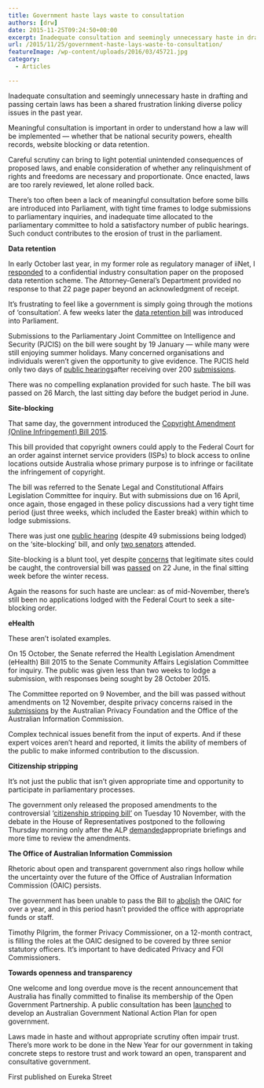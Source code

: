 ```yaml
---
title: Government haste lays waste to consultation
authors: [drw]
date: 2015-11-25T09:24:50+00:00
excerpt: Inadequate consultation and seemingly unnecessary haste in drafting and passing certain laws has been a shared frustration linking diverse policy issues in the past year.
url: /2015/11/25/government-haste-lays-waste-to-consultation/
featureImage: /wp-content/uploads/2016/03/45721.jpg
category:
  - Articles

---
```

Inadequate consultation and seemingly unnecessary haste in drafting and passing certain laws has been a shared frustration linking diverse policy issues in the past year.

Meaningful consultation is important in order to understand how a law will be implemented — whether that be national security powers, ehealth records, website blocking or data retention.

Careful scrutiny can bring to light potential unintended consequences of proposed laws, and enable consideration of whether any relinquishment of rights and freedoms are necessary and proportionate. Once enacted, laws are too rarely reviewed, let alone rolled back.

There&#8217;s too often been a lack of meaningful consultation before some bills are introduced into Parliament, with tight time frames to lodge submissions to parliamentary inquiries, and inadequate time allocated to the parliamentary committee to hold a satisfactory number of public hearings. Such conduct contributes to the erosion of trust in the parliament.

**Data retention**

In early October last year, in my former role as regulatory manager of iiNet, I [responded][1] to a confidential industry consultation paper on the proposed data retention scheme. The Attorney-General&#8217;s Department provided no response to that 22 page paper beyond an acknowledgment of receipt.

It&#8217;s frustrating to feel like a government is simply going through the motions of &#8216;consultation&#8217;. A few weeks later the [data retention bill][2] was introduced into Parliament.

Submissions to the Parliamentary Joint Committee on Intelligence and Security (PJCIS) on the bill were sought by 19 January — while many were still enjoying summer holidays. Many concerned organisations and individuals weren&#8217;t given the opportunity to give evidence. The PJCIS held only two days of [public hearings][3]after receiving over 200 [submissions][4].

There was no compelling explanation provided for such haste. The bill was passed on 26 March, the last sitting day before the budget period in June.

**Site-blocking**

That same day, the government introduced the [Copyright Amendment (Online Infringement) Bill 2015][5].

This bill provided that copyright owners could apply to the Federal Court for an order against internet service providers (ISPs) to block access to online locations outside Australia whose primary purpose is to infringe or facilitate the infringement of copyright.

The bill was referred to the Senate Legal and Constitutional Affairs Legislation Committee for inquiry. But with submissions due on 16 April, once again, those engaged in these policy discussions had a very tight time period (just three weeks, which included the Easter break) within which to lodge submissions.

There was just one [public hearing][6] (despite 49 submissions being lodged) on the &#8216;site-blocking&#8217; bill, and only <a href="https://twitter.com/joshgnosis/status/612817206884175872" target="_blank" rel="noopener">two senators</a> attended.

Site-blocking is a blunt tool, yet despite <a href="http://digital.org.au/content/redrafting-website-blocking-bill-needed-current-draft-could-catch-legal-sites" target="_blank" rel="noopener">concerns</a> that legitimate sites could be caught, the controversial bill was [passed][7] on 22 June, in the final sitting week before the winter recess.

Again the reasons for such haste are unclear: as of mid-November, there&#8217;s still been no applications lodged with the Federal Court to seek a site-blocking order.

**eHealth**

These aren&#8217;t isolated examples.

On 15 October, the Senate referred the Health Legislation Amendment (eHealth) Bill 2015 to the Senate Community Affairs Legislation Committee for inquiry. The public was given less than two weeks to lodge a submission, with responses being sought by 28 October 2015.

The Committee reported on 9 November, and the bill was passed without amendments on 12 November, despite privacy concerns raised in the [submissions][8] by the Australian Privacy Foundation and the Office of the Australian Information Commission.

Complex technical issues benefit from the input of experts. And if these expert voices aren&#8217;t heard and reported, it limits the ability of members of the public to make informed contribution to the discussion.

**Citizenship stripping**

It&#8217;s not just the public that isn&#8217;t given appropriate time and opportunity to participate in parliamentary processes.

The government only released the proposed amendments to the controversial &#8216;[citizenship stripping bill&#8217;][9] on Tuesday 10 November, with the debate in the House of Representatives postponed to the following Thursday morning only after the ALP <a href="http://www.theguardian.com/australia-news/2015/nov/11/labor-demands-time-to-go-through-citizenship-laws-in-depth-before-debate" target="_blank" rel="noopener">demanded</a>appropriate briefings and more time to review the amendments.

**The Office of Australian Information Commission**

Rhetoric about open and transparent government also rings hollow while the uncertainty over the future of the Office of Australian Information Commission (OAIC) persists.

The government has been unable to pass the Bill to <a href="http://www.aph.gov.au/Parliamentary_Business/Bills_LEGislation/Bills_Search_Results/Result?bId=r5350" target="_blank" rel="noopener">abolish</a> the OAIC for over a year, and in this period hasn&#8217;t provided the office with appropriate funds or staff.

Timothy Pilgrim, the former Privacy Commissioner, on a 12-month contract, is filling the roles at the OAIC designed to be covered by three senior statutory officers. It&#8217;s important to have dedicated Privacy and FOI Commissioners.

**Towards openness and transparency**

One welcome and long overdue move is the recent announcement that Australia has finally committed to finalise its membership of the Open Government Partnership. A public consultation has been <a href="http://ogpau.govspace.gov.au/national-action-plan/" target="_blank" rel="noopener">launched</a> to develop an Australian Government National Action Plan for open government.

Laws made in haste and without appropriate scrutiny often impair trust. There&#8217;s more work to be done in the New Year for our government in taking concrete steps to restore trust and work toward an open, transparent and consultative government.

First published on Eureka Street

 [1]: https://www.iinet.net.au/about/mediacentre/papers-and-presentations/industry-consultation-paper-data-retention.pdf
 [2]: http://www.aph.gov.au/Parliamentary_Business/Bills_LEGislation/Bills_Search_Results/Result?bId=r5375
 [3]: http://www.aph.gov.au/Parliamentary_Business/Committees/Joint/Intelligence_and_Security/Data_Retention/Public_Hearings
 [4]: http://www.aph.gov.au/Parliamentary_Business/Committees/Joint/Intelligence_and_Security/Data_Retention/Submissions
 [5]: http://www.aph.gov.au/Parliamentary_Business/Bills_Legislation/Bills_Search_Results/Result?bId=r5446
 [6]: http://www.aph.gov.au/Parliamentary_Business/Committees/Senate/Legal_and_Constitutional_Affairs/Copyright_Bill_2015/Public_Hearings
 [7]: http://www.zdnet.com/article/labor-waves-piracy-site-blocking-bill-through-australian-senate-despite-concerns/
 [8]: http://www.aph.gov.au/Parliamentary_Business/Committees/Senate/Community_Affairs/eHealth/Submissions
 [9]: http://www.aph.gov.au/Parliamentary_Business/Bills_Legislation/Bills_Search_Results/Result?bId=r5507
